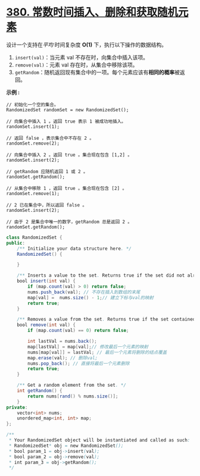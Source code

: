 # [380. 常数时间插入、删除和获取随机元素](https://leetcode-cn.com/problems/insert-delete-getrandom-o1/)

设计一个支持在*平均* 时间复杂度 **O(1)** 下，执行以下操作的数据结构。

1. `insert(val)`：当元素 val 不存在时，向集合中插入该项。
2. `remove(val)`：元素 val 存在时，从集合中移除该项。
3. `getRandom`：随机返回现有集合中的一项。每个元素应该有**相同的概率**被返回。

**示例 :**

```
// 初始化一个空的集合。
RandomizedSet randomSet = new RandomizedSet();

// 向集合中插入 1 。返回 true 表示 1 被成功地插入。
randomSet.insert(1);

// 返回 false ，表示集合中不存在 2 。
randomSet.remove(2);

// 向集合中插入 2 。返回 true 。集合现在包含 [1,2] 。
randomSet.insert(2);

// getRandom 应随机返回 1 或 2 。
randomSet.getRandom();

// 从集合中移除 1 ，返回 true 。集合现在包含 [2] 。
randomSet.remove(1);

// 2 已在集合中，所以返回 false 。
randomSet.insert(2);

// 由于 2 是集合中唯一的数字，getRandom 总是返回 2 。
randomSet.getRandom();
```



```java
class RandomizedSet {
public:
	/** Initialize your data structure here. */
	RandomizedSet() {

	}

	/** Inserts a value to the set. Returns true if the set did not already contain the specified element. */
	bool insert(int val) {
        if (map.count(val) > 0) return false;
		nums.push_back(val); // 不存在插入到数组的末尾
		map[val] =  nums.size() - 1;// 建立下标与val的映射
		return true;
	}

	/** Removes a value from the set. Returns true if the set contained the specified element. */
	bool remove(int val) {
		if (map.count(val) == 0) return false;

		int lastVal = nums.back();
        map[lastVal] = map[val];// 修改最后一个元素的映射
        nums[map[val]] = lastVal; // 最后一个元素将删除的结点覆盖
		map.erase(val); // 删除val;
		nums.pop_back(); // 直接将最后一个元素删除
		return true;
	}

	/** Get a random element from the set. */
	int getRandom() {
		return nums[rand() % nums.size()];
	}
private:
	vector<int> nums;
	unordered_map<int, int> map;
};

/**
 * Your RandomizedSet object will be instantiated and called as such:
 * RandomizedSet* obj = new RandomizedSet();
 * bool param_1 = obj->insert(val);
 * bool param_2 = obj->remove(val);
 * int param_3 = obj->getRandom();
 */
```


